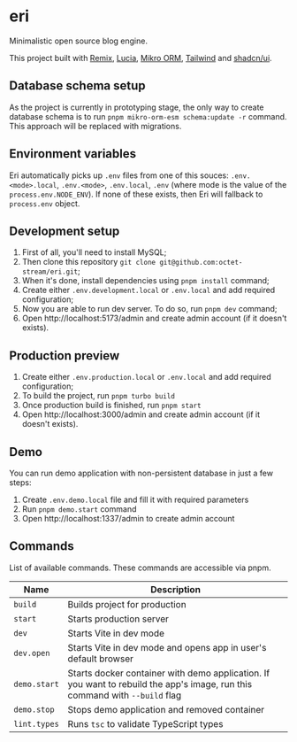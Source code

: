# eri

Minimalistic open source blog engine.

This project built with [Remix](https://remix.run/), [Lucia](https://lucia-auth.com/), [Mikro ORM](https://mikro-orm.io/), [Tailwind](https://tailwindcss.com/docs) and [shadcn/ui](https://ui.shadcn.com/).

## Database schema setup

As the project is currently in prototyping stage, the only way to create database schema is to run `pnpm mikro-orm-esm schema:update -r` command.
This approach will be replaced with migrations.

## Environment variables

Eri automatically picks up `.env` files from one of this souces: `.env.<mode>.local`, `.env.<mode>`, `.env.local`, `.env` (where mode is the value of the `process.env.NODE_ENV`).
If none of these exists, then Eri will fallback to `process.env` object.

## Development setup

1. First of all, you'll need to install MySQL;
2. Then clone this repository `git clone git@github.com:octet-stream/eri.git`;
3. When it's done, install dependencies using `pnpm install` command;
4. Create either `.env.development.local` or `.env.local` and add required configuration;
5. Now you are able to run dev server. To do so, run `pnpm dev` command;
6. Open http://localhost:5173/admin and create admin account (if it doesn't exists).

## Production preview

1. Create either `.env.production.local` or `.env.local` and add required configuration;
2. To build the project, run `pnpm turbo build`
3. Once production build is finished, run `pnpm start`
4. Open http://localhost:3000/admin and create admin account (if it doesn't exists).

## Demo

You can run demo application with non-persistent database in just a few steps:

1. Create `.env.demo.local` file and fill it with required parameters
2. Run `pnpm demo.start` command
3. Open http://localhost:1337/admin to create admin account

## Commands

List of available commands. These commands are accessible via pnpm.

| Name                | Description                                                                                                                 |
|---------------------|-----------------------------------------------------------------------------------------------------------------------------|
| `build`             | Builds project for production                                                                                               |
| `start`             | Starts production server                                                                                                    |
| `dev`               | Starts Vite in dev mode                                                                                                     |
| `dev.open`          | Starts Vite in dev mode and opens app in user's default browser                                                             |
| `demo.start`        | Starts docker container with demo application. If you want to rebuild the app's image, run this command with `--build` flag |
| `demo.stop`         | Stops demo application and removed container                                                                                |
| `lint.types`        | Runs `tsc` to validate TypeScript types                                                                                     |
